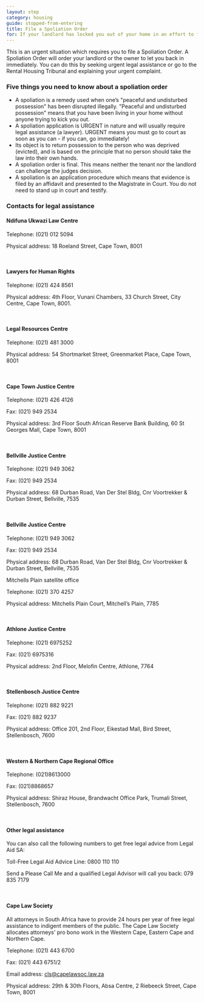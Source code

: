 ```yaml
---
layout: step
category: housing
guide: stopped-from-entering
title: File a Spoliation Order
for: If your landlord has locked you out of your home in an effort to force you out this is the next step to take once you have documented the obstruction
---
```

This is an urgent situation which requires you to file a Spoliation Order. A Spoliation Order will order your landlord or the owner to let you back in immediately. You can do this by seeking urgent legal assistance or go to the Rental Housing Tribunal and explaining your urgent complaint.

### Five things you need to know about a spoliation order
- A spoliation is a remedy used when one’s "peaceful and undisturbed possession" has been disrupted illegally. "Peaceful and undisturbed possession" means that you have been living in your home without anyone trying to kick you out.
- A spoliation application is URGENT in nature and will usually require legal assistance (a lawyer). URGENT means you must go to court as soon as you can - if you can, go immediately!
- Its object is to return possession to the person who was deprived (evicted), and is based on the principle that no person should take the law into their own hands.
- A spoliation order is final. This means neither the tenant nor the landlord  can challenge the judges decision.
- A spoliation is an application procedure which means that evidence is filed by an affidavit and presented to the Magistrate in Court. You do not need to stand up in court and testify.

### Contacts for legal assistance

#### Ndifuna Ukwazi Law Centre

Telephone: (021) 012 5094

Physical address: 18 Roeland Street, Cape Town, 8001

<br>

#### Lawyers for Human Rights

Telephone: (021) 424 8561

Physical address: 4th Floor, Vunani Chambers, 33 Church Street, City Centre, Cape Town, 8001.

<br>

#### Legal Resources Centre

Telephone:  (021) 481 3000

Physical address: 54 Shortmarket Street, Greenmarket Place, Cape Town, 8001

<br>

#### Cape Town Justice Centre

Telephone: (021) 426 4126

Fax: (021) 949 2534

Physical address: 3rd Floor South African Reserve Bank Building, 60 St Georges Mall, Cape Town, 8001

<br>

#### Bellville Justice Centre

Telephone: (021) 949 3062

Fax: (021) 949 2534

Physical address: 68 Durban Road, Van Der Stel Bldg, Cnr Voortrekker & Durban Street, Bellville, 7535

<br>

#### Bellville Justice Centre

Telephone: (021) 949 3062

Fax: (021) 949 2534

Physical address: 68 Durban Road, Van Der Stel Bldg, Cnr Voortrekker & Durban Street, Bellville, 7535

Mitchells Plain satellite office

Telephone: (021) 370 4257

Physical address: Mitchells Plain Court, Mitchell’s Plain, 7785

<br>

#### Athlone Justice Centre

Telephone: (021) 6975252

Fax: (021) 6975316

Physical address: 2nd Floor, Melofin Centre, Athlone, 7764

<br>

#### Stellenbosch Justice Centre

Telephone: (021) 882 9221

Fax: (021) 882 9237

Physical address: Office 201, 2nd Floor, Eikestad Mall, Bird Street, Stellenbosch, 7600

<br>

#### Western & Northern Cape Regional Office

Telephone: (021)8613000

Fax: (021)8868657

Physical address: Shiraz House, Brandwacht Office Park, Trumali Street, Stellenbosch, 7600

<br>

#### Other legal assistance

You can also call the following numbers to get free legal advice from Legal Aid SA:

Toll-Free Legal Aid Advice Line: 0800 110 110

Send a Please Call Me and a qualified Legal Advisor will call you back: 079 835 7179

<br>

#### Cape Law Society

All attorneys in South Africa have to provide 24 hours per year of free legal assistance to indigent members of the public. The Cape Law Society allocates attorneys' pro bono work in the Western Cape, Eastern Cape and Northern Cape.

Telephone:  (021) 443 6700

Fax: (021) 443 6751/2

Email address: cls@capelawsoc.law.za

Physical address: 29th & 30th Floors, Absa Centre, 2 Riebeeck Street, Cape Town, 8001